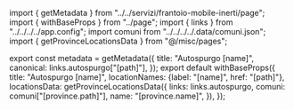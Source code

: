 import { getMetadata } from "../../servizi/frantoio-mobile-inerti/page";
import { withBaseProps } from "../page";
import { links } from "../../../../app.config";
import comuni from "../../../../.data/comuni.json";
import { getProvinceLocationsData } from "@/misc/pages";

export const metadata = getMetadata({ 
    title: "Autospurgo [name]",
    canonical: links.autospurgo["[path]"],
});
export default withBaseProps({ 
    title: "Autospurgo [name]", 
    locationNames: {label: "[name]", href: "[path]"},
    locationsData: getProvinceLocationsData({
        links: links.autospurgo,
        comuni: comuni["[province.path]"],
        name: "[province.name]",
    }),
});
